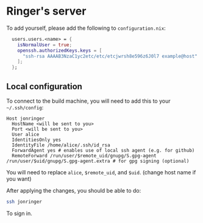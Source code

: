 # Ringer's server

To add yourself, please add the following to `configuration.nix`:

```nix
  users.users.<name> = {
    isNormalUser = true;
    openssh.authorizedKeys.keys = [
      "ssh-rsa AAAAB3NzaC1yc2etc/etc/etcjwrsh8e596z6J0l7 example@host"
    ];
  };
```

## Local configuration

To connect to the build machine, you will need to add this to your `~/.ssh/config`:
```
Host jonringer
  HostName <will be sent to you>
  Port <will be sent to you>
  User alice
  IdentitiesOnly yes
  IdentityFile /home/alice/.ssh/id_rsa
  ForwardAgent yes # enables use of local ssh agent (e.g. for github)
  RemoteForward /run/user/$remote_uid/gnupg/S.gpg-agent /run/user/$uid/gnupg/S.gpg-agent.extra # for gpg signing (optional)
```

You will need to replace `alice`, `$remote_uid`, and `$uid`. (change host name if you want)

After applying the changes, you should be able to do:
```bash
ssh jonringer
```
To sign in.
